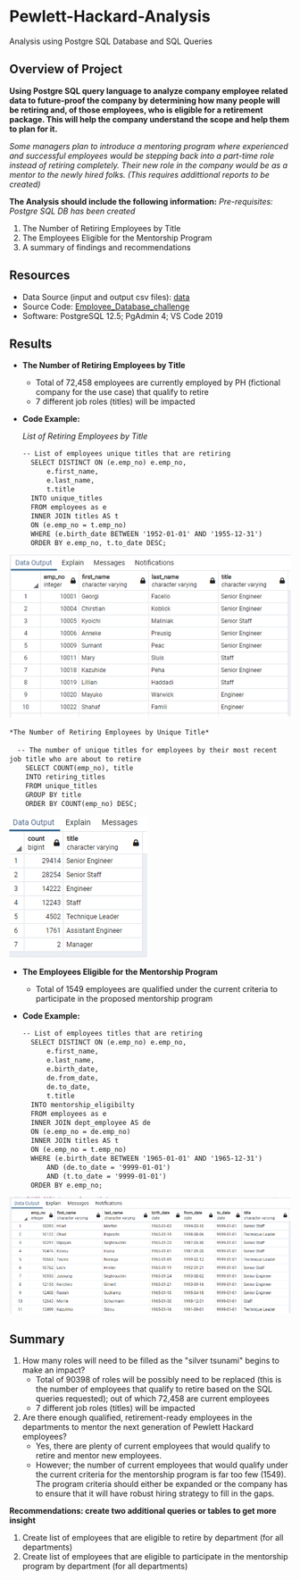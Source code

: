 # Pewlett-Hackard-Analysis
Analysis using Postgre SQL Database and SQL Queries

## Overview of Project
**Using Postgre SQL query language to analyze company employee related data to future-proof the company by determining how many people will be retiring and, of those employees, who is eligible for a retirement package. This will help the company understand the scope and help them to plan for it.** 

*Some managers plan to introduce a mentoring program where experienced and successful employees would be stepping back into a part-time role instead of retiring completely. Their new role in the company would be as a mentor to the newly hired folks. (This requires addittional reports to be created)*


**The Analysis should include the following information:** 
*Pre-requisites: Postgre SQL DB has been created*

1. The Number of Retiring Employees by Title
2. The Employees Eligible for the Mentorship Program
3. A summary of findings and recommendations


## Resources
- Data Source (input and output csv files): [data](https://github.com/MonikaSData/Pewlett-Hackard-Analysis/tree/main/Data)
- Source Code: [Employee_Database_challenge](Queries/Employee_Database_challenge.sql)
- Software: PostgreSQL 12.5; PgAdmin 4; VS Code 2019

## Results
- **The Number of Retiring Employees by Title**
   - Total of 72,458 employees are currently employed by PH (fictional company for the use case) that qualify to retire
   - 7 different job roles (titles) will be impacted
  


- **Code Example:**
     
     *List of Retiring Employees by Title*

      -- List of employees unique titles that are retiring
        SELECT DISTINCT ON (e.emp_no) e.emp_no,
            e.first_name,
            e.last_name,
            t.title
        INTO unique_titles
        FROM employees as e
        INNER JOIN titles AS t
        ON (e.emp_no = t.emp_no)
        WHERE (e.birth_date BETWEEN '1952-01-01' AND '1955-12-31')
        ORDER BY e.emp_no, t.to_date DESC;

![Employees_to_Retire_by_Unique_Title](Queries/Employees_to_Retire_Unique.png)

    *The Number of Retiring Employees by Unique Title*

      -- The number of unique titles for employees by their most recent job title who are about to retire
        SELECT COUNT(emp_no), title
        INTO retiring_titles
        FROM unique_titles
        GROUP BY title
        ORDER BY COUNT(emp_no) DESC;

![Unique_roles_Count](Queries/Unique_roles_Count.png)


- **The Employees Eligible for the Mentorship Program**
   - Total of 1549 employees are qualified under the current criteria to participate in the proposed mentorship program




- **Code Example:**
     
      -- List of employees titles that are retiring
        SELECT DISTINCT ON (e.emp_no) e.emp_no,
            e.first_name,
            e.last_name,
            e.birth_date,
            de.from_date,
            de.to_date,
            t.title
        INTO mentorship_eligibilty
        FROM employees as e
        INNER JOIN dept_employee AS de
        ON (e.emp_no = de.emp_no)
        INNER JOIN titles AS t
        ON (e.emp_no = t.emp_no)
        WHERE (e.birth_date BETWEEN '1965-01-01' AND '1965-12-31')
            AND (de.to_date = '9999-01-01')
            AND (t.to_date = '9999-01-01')
        ORDER BY e.emp_no;



![List_of_Employees_Eligible_for_Mentorship_Program](Queries/List_of_Employees_Eligible_for_Mentorship_Program.png)





## Summary


 1. How many roles will need to be filled as the "silver tsunami" begins to make an impact?
    - Total of 90398 of roles will be possibly need to be replaced (this is the number of employees that qualify to retire based on the SQL queries requested); out of which 72,458 are current employees
    - 7 different job roles (titles) will be impacted
 2. Are there enough qualified, retirement-ready employees in the departments to mentor the next generation of Pewlett Hackard employees?
    - Yes, there are plenty of current employees that would qualify to retire and mentor new employees. 
    - However; the number of current employees that would qualify under the current criteria for the mentorship program is far too few (1549). The program criteria should either be expanded or the company has to ensure that it will have robust hiring strategy to fill in the gaps.


 **Recommendations: create two additional queries or tables to get more insight**
 1. Create list of employees that are eligible to retire by department (for all departments)
 2. Create list of employees that are eligible to participate in the mentorship program by department (for all departments)
 

  